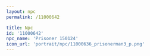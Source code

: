 ```yaml
---
layout: npc
permalink: /11000642

title: Npc
id: '11000642'
npc_name: 'Prisoner 150124'
icon_url: 'portrait/npc/11000636_prisonerman3_p.png'
---
```

